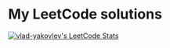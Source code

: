 # My LeetCode solutions

[![vlad-yakovlev's LeetCode Stats](https://leetcode-stats.vercel.app/api?username=vlad-yakovlev&theme=light)](https://github.com/JeremyTsaii/leetcode-stats)
